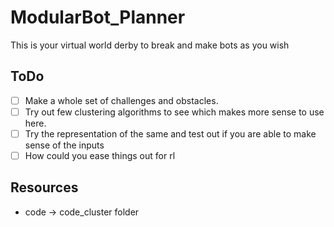 # ModularBot_Planner
This is your virtual world derby to break and make bots as you wish
## ToDo
- [ ] Make a whole set of challenges and obstacles.
- [ ] Try out few clustering algorithms to see which makes more sense to use here.
- [ ] Try the representation of the same and test out if you are able to make sense of the inputs
- [ ] How could you ease things out for rl
## Resources
- code -> code_cluster folder
